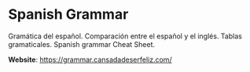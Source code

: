 # Spanish Grammar

Gramática del español.
Comparación entre el español y el inglés.
Tablas gramaticales.
Spanish grammar Cheat Sheet.


**Website**: https://grammar.cansadadeserfeliz.com/

